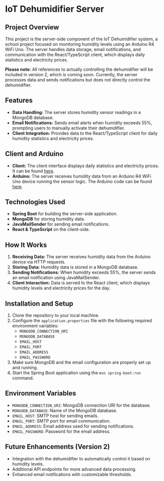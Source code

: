 IoT Dehumidifier Server
=======================

Project Overview
----------------

This project is the server-side component of the IoT Dehumidifier system, a school project focused on monitoring humidity levels using an Arduino R4 WiFi Uno. The server handles data storage, email notifications, and communication with the React/TypeScript client, which displays daily statistics and electricity prices.

**Please note:** All references to actually controlling the dehumidifier will be included in version 2, which is coming soon. Currently, the server processes data and sends notifications but does not directly control the dehumidifier.

Features
--------

-   **Data Handling:** The server stores humidity sensor readings in a MongoDB database.
-   **Email Notifications:** Sends email alerts when humidity exceeds 55%, prompting users to manually activate their dehumidifier.
-   **Client Integration:** Provides data to the React/TypeScript client for daily humidity statistics and electricity prices.

Client and Arduino
------------------

-   **Client:** The client interface displays daily statistics and electricity prices. It can be found [here](https://github.com/D-Hankin/iotDehumidifierClient).
-   **Arduino:** The server receives humidity data from an Arduino R4 WiFi Uno device running the sensor logic. The Arduino code can be found [here](https://github.com/D-Hankin/iotDehumidifier).

Technologies Used
-----------------

-   **Spring Boot** for building the server-side application.
-   **MongoDB** for storing humidity data.
-   **JavaMailSender** for sending email notifications.
-   **React & TypeScript** on the client-side.

How It Works
------------

1.  **Receiving Data:** The server receives humidity data from the Arduino device via HTTP requests.
2.  **Storing Data:** Humidity data is stored in a MongoDB database.
3.  **Sending Notifications:** When humidity exceeds 55%, the server sends an email notification using JavaMailSender.
4.  **Client Interaction:** Data is served to the React client, which displays humidity levels and electricity prices for the day.

Installation and Setup
----------------------

1.  Clone the repository to your local machine.
2.  Configure the `application.properties` file with the following required environment variables:
    -   `MONGODB_CONNECTION_URI`
    -   `MONGODB_DATABASE`
    -   `EMAIL_HOST`
    -   `EMAIL_PORT`
    -   `EMAIL_ADDRESS`
    -   `EMAIL_PASSWORD`
3.  Make sure MongoDB and the email configuration are properly set up and running.
4.  Start the Spring Boot application using the `mvn spring-boot:run` command.

Environment Variables
---------------------

-   `MONGODB_CONNECTION_URI`: MongoDB connection URI for the database.
-   `MONGODB_DATABASE`: Name of the MongoDB database.
-   `EMAIL_HOST`: SMTP host for sending emails.
-   `EMAIL_PORT`: SMTP port for email communication.
-   `EMAIL_ADDRESS`: Email address used for sending notifications.
-   `EMAIL_PASSWORD`: Password for the email address.

Future Enhancements (Version 2)
-------------------------------

-   Integration with the dehumidifier to automatically control it based on humidity levels.
-   Additional API endpoints for more advanced data processing.
-   Enhanced email notifications with customizable thresholds.
